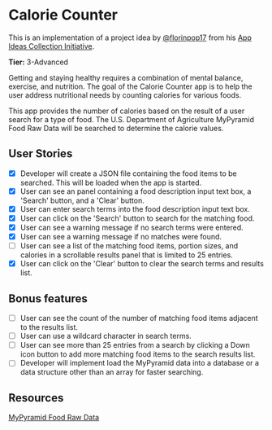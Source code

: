 # Calorie Counter

This is an implementation of a project idea by [@florinpop17](https://github.com/florinpop17) from his [App Ideas Collection Initiative](https://github.com/florinpop17/app-ideas).

**Tier:** 3-Advanced

Getting and staying healthy requires a combination of mental balance, 
exercise, and nutrition. The goal of the Calorie Counter app is to help the
user address nutritional needs by counting calories for various foods.

This app provides the number of calories based on the result of a user search
for a type of food. The U.S. Department of Agriculture MyPyramid Food Raw Data
will be searched to determine the calorie values.

## User Stories

-   [X] Developer will create a JSON file containing the food items to be
searched. This will be loaded when the app is started.
-   [X] User can see an panel containing a food description input text box, 
a 'Search' button, and a 'Clear' button.
-   [X] User can enter search terms into the food description input text box.
-   [X] User can click on the 'Search' button to search for the matching food.
-   [X] User can see a warning message if no search terms were entered.
-   [X] User can see a warning message if no matches were found.
-   [ ] User can see a list of the matching food items, portion sizes, and
calories in a scrollable results panel that is limited to 25 entries.
-   [X] User can click on the 'Clear' button to clear the search terms and 
results list. 

## Bonus features

-   [ ] User can see the count of the number of matching food items adjacent to
the results list.
-   [ ] User can use a wildcard character in search terms.
-   [ ] User can see more than 25 entries from a search by clicking a Down
icon button to add more matching food items to the search results list.
-   [ ] Developer will implement load the MyPyramid data into a database or a
data structure other than an array for faster searching. 

## Resources

[MyPyramid Food Raw Data](https://catalog.data.gov/dataset/mypyramid-food-raw-data)

